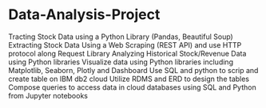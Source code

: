 # Data-Analysis-Project
Tracting Stock Data using a Python Library (Pandas, Beautiful Soup)
Extracting Stock Data Using a Web Scraping (REST API) and use HTTP protocol along Request Library
Analyzing Historical Stock/Revenue Data using Python libraries 
Visualize data using Python libraries including Matplotlib, Seaborn, Plotly and Dashboard
Use SQL and python to scrip and create table on IBM db2 cloud 
Utilize RDMS and ERD to design the tables 
Compose queries to access data in cloud databases using SQL and Python from Jupyter notebooks

